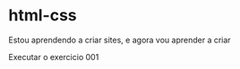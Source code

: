 # html-css
 
Estou aprendendo a criar sites, e agora vou aprender a criar 

<a href:="https://juniorpaess.github.io/html-css/Exercicios/ex001/index.html">Executar o exercicio 001</a>